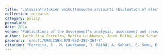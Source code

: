 ```yaml
---
title: "Latausinfratukien vaikuttavuuden arviointi (Evaluation of electric vehicle charging infrastructure subsidies)"
collection: research
category: policy
permalink:
date: 2024
venue: "Publications of the Government's analysis, assessment and research activities 2024:14"
author: (with Eija Ferreira, Marita Laukkanen, Jouni Räihä, Anna Sahari, Saara Sumu, Emilia Suomalainen and Sampo Vesanen)
paperurl: 'urn.fi/URN:ISBN:978-952-383-364-7'
citation: "Ferreira, E., M. Laukkanen, J. Räihä, A. Sahari, S. Sumu, E. Suomalainen, and S. Vesanen. (2024). &quot;Latausinfratukien vaikuttavuuden arviointi.&quot; <i>Publications of the Government's analysis, assessment and research activities 2024:14</i>."
---
```

